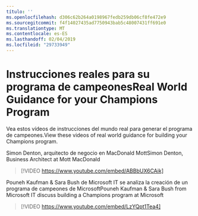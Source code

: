 ```yaml
---
título: ''
ms.openlocfilehash: d306c62b264a0198967fedb259db06cf8fe472e9
ms.sourcegitcommit: f4f14027435ad7750943bab5c48007431ff691e0
ms.translationtype: MT
ms.contentlocale: es-ES
ms.lasthandoff: 02/04/2019
ms.locfileid: "29733949"
---
```

# <a name="real-world-guidance-for-your-champions-program"></a><span data-ttu-id="0176b-102">Instrucciones reales para su programa de campeones</span><span class="sxs-lookup"><span data-stu-id="0176b-102">Real World Guidance for your Champions Program</span></span>

<span data-ttu-id="0176b-103">Vea estos vídeos de instrucciones del mundo real para generar el programa de campeones.</span><span class="sxs-lookup"><span data-stu-id="0176b-103">View these videos of real world guidance for building your Champions program.</span></span>  

<span data-ttu-id="0176b-104">Simon Denton, arquitecto de negocio en MacDonald Mott</span><span class="sxs-lookup"><span data-stu-id="0176b-104">Simon Denton, Business Architect at Mott MacDonald</span></span>

> [!VIDEO https://www.youtube.com/embed/ABBbUX6CAik]

<span data-ttu-id="0176b-105">Pouneh Kaufman & Sara Bush de Microsoft IT se analiza la creación de un programa de campeones de Microsoft</span><span class="sxs-lookup"><span data-stu-id="0176b-105">Pouneh Kaufman & Sara Bush from Microsoft IT discuss building a Champions program at Microsoft</span></span>

> [!VIDEO https://www.youtube.com/embed/LzYQpt1Tea4]
